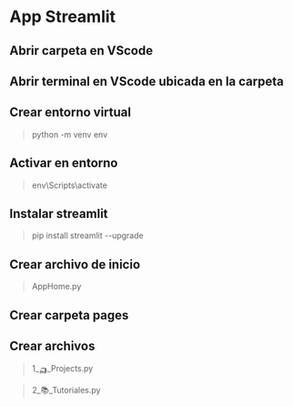 # App Streamlit

## Abrir carpeta en VScode
## Abrir terminal en VScode ubicada en la carpeta

## Crear entorno virtual

>python -m venv env

## Activar en entorno

>env\Scripts\activate

## Instalar streamlit

>pip install streamlit --upgrade

## Crear archivo de inicio

>AppHome.py

## Crear carpeta pages
## Crear archivos

>1_🛺_Projects.py

>2_📚_Tutoriales.py